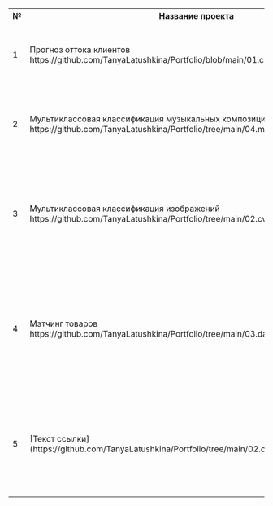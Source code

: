 <table>
    <tr>
        <th>№</th>
        <th>Название проекта</th>
        <th>Описание</th>
        <th>Стек</th>
    </tr>
    <tr>
        <td>1</td>
        <td>Прогноз оттока клиентов https://github.com/TanyaLatushkina/Portfolio/blob/main/01.churn_rate_customer</td>
        <td>Разработка модели прогноза оттока клиентов</td>
        <td>pandas, sklearn, matplotlib, optuna, catboost, fastai</td>
    </tr>
    <tr>
        <td>2</td>
        <td>Мультиклассовая классификация музыкальных композиций https://github.com/TanyaLatushkina/Portfolio/tree/main/04.music_genre_classifier</td>
        <td>Pазработка модели, колторая позволяит классифицировать музыкальные произведения по жанрам</td>
        <td>pandas, sklearn, matplotlib, optuna, catboost, shap</td>
    </tr>
        <td>3</td>
        <td>Мультиклассовая классификация изображений https://github.com/TanyaLatushkina/Portfolio/tree/main/02.cv_music_genre_classifier</td>
        <td>Pазработка модели которая определеняем жанр музыкального произведения по изображению обложки музыкального диска</td>
        <td>pandas, numpy, matplotlib, faiss, fastai</td>
    </tr>
        <td>4</td>
        <td>Мэтчинг товаров https://github.com/TanyaLatushkina/Portfolio/tree/main/03.data_matching</td>
        <td>Разработка алгоритма для маркетплейса, который для всех товаров из одного набора данных, предложит несколько вариантов наиболее похожих из другого набораР</td>
        <td>pandas, sklearn, seaborn, matplotlib, numpy, faiss</td>
     </tr>
        <td>5</td>
        <td> [Текст ссылки](https://github.com/TanyaLatushkina/Portfolio/tree/main/02.cv_music_genre_classifier) </td>
        <td>Pазработка модели которая определеняем жанр музыкального произведения по изображению обложки музыкального диска</td>
        <td>pytorch</td>
</table>
